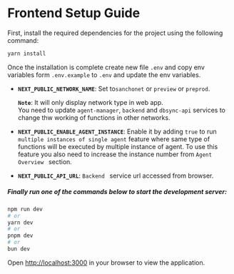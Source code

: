 # Frontend Setup Guide

First, install the required dependencies for the project using the following command:

```bash
yarn install
```

Once the installation is complete create new file `.env` and copy env variables form `.env.example` to `.env` and update the env variables.

-   **`NEXT_PUBLIC_NETWORK_NAME`**: Set to`sanchonet` or `preview` or `preprod`. <br/>

    **`Note`**: It will only display network type in web app. <br/> You need to update `agent-manager`, `backend` and `dbsync-api` services to change thw working of functions in other networks.
-   **`NEXT_PUBLIC_ENABLE_AGENT_INSTANCE`**: Enable it by adding `true` to run `multiple instances of single agent` feature where same type of functions will be executed by multiple instance of agent. To use this feature you also need to increase the instance number from `Agent Overview ` section.
-   **`NEXT_PUBLIC_API_URL`**: `Backend ` service url accessed from browser.

##### Finally run one of the commands below to start the development server:

```bash
npm run dev
# or
yarn dev
# or
pnpm dev
# or
bun dev
```

Open [http://localhost:3000](http://localhost:3000) in your browser to view the application.
